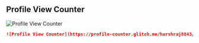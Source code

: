 ## Profile View Counter

![Profile View Counter](https://profile-counter.glitch.me/harshraj8843/count.svg)

```md
![Profile View Counter](https://profile-counter.glitch.me/harshraj8843/count.svg)
```
